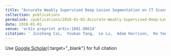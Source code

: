 ```yaml
---
title: "Accurate Weakly Supervised Deep Lesion Segmentation on CT Scans: Self-Paced 3D Mask Generation from RECIST"
collection: publications
permalink: /publications/2018-01-01-Accurate-Weakly-Supervised-Deep-Lesion-Segmentation-on-CT-Scans-Self-Paced-3D-Mask-Generation-from-RECIST
date: 2018-01-01
venue: 'arXiv preprint arXiv:1801.08614'
citation: ' Jinzheng Cai,  Youbao Tang,  Le Lu,  Adam Harrison,  Ke Yan,  Jing Xiao,  Lin Yang,  Ronald Summers, &quot;Accurate Weakly Supervised Deep Lesion Segmentation on CT Scans: Self-Paced 3D Mask Generation from RECIST.&quot; arXiv preprint arXiv:1801.08614, 2018.'
---
```

Use [Google Scholar](https://scholar.google.com/scholar?q=Accurate+Weakly+Supervised+Deep+Lesion+Segmentation+on+CT+Scans:+Self+Paced+3D+Mask+Generation+from+RECIST){:target="_blank"} for full citation
